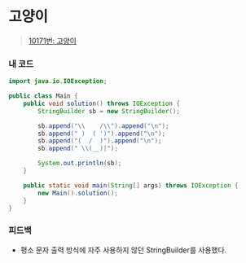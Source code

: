 # 고양이

> [10171번: 고양이](https://www.acmicpc.net/problem/10171)

### 내 코드

```java
import java.io.IOException;

public class Main {
    public void solution() throws IOException {
        StringBuilder sb = new StringBuilder();

        sb.append("\\    /\\").append("\n");
        sb.append(" )  ( ')").append("\n");
        sb.append("(  /  )").append("\n");
        sb.append(" \\(__)|");

        System.out.println(sb);
    }

    public static void main(String[] args) throws IOException {
        new Main().solution();
    }
}
```

### 피드백

* 평소 문자 출력 방식에 자주 사용하지 않던 StringBuilder를 사용했다.
